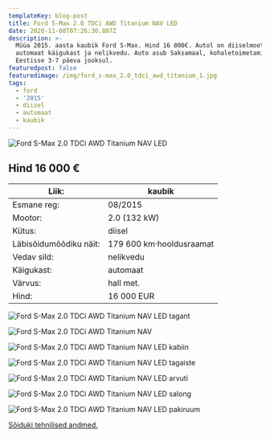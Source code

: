 ```yaml
---
templateKey: blog-post
title: Ford S-Max 2.0 TDCi AWD Titanium NAV LED
date: 2020-11-08T07:26:30.807Z
description: >-
  Müüa 2015. aasta kaubik Ford S-Max. Hind 16 000€. Autol on diiselmootor,
  automaat käigukast ja nelikvedu. Auto asub Saksamaal, kohaletoimetamine
  Eestisse 3-7 päeva jooksul.
featuredpost: false
featuredimage: /img/ford_s-max_2.0_tdci_awd_titanium_1.jpg
tags:
  - ford
  - '2015'
  - diisel
  - automaat
  - kaubik
---
```

![Ford S-Max 2.0 TDCi AWD Titanium NAV LED](/img/ford_s-max_2.0_tdci_awd_titanium_1.jpg "Ford S-Max 2.0 TDCi AWD Titanium NAV LED")

## Hind 16 000 €

<!--StartFragment-->

| Liik:                  | kaubik                   |
| ---------------------- | ------------------------ |
| Esmane reg:            | 08/2015                  |
| Mootor:                | 2.0 (132 kW)             |
| Kütus:                 | diisel                   |
| Läbisõidumõõdiku näit: | 179 600 km·hooldusraamat |
| Vedav sild:            | nelikvedu                |
| Käigukast:             | automaat                 |
| Värvus:                | hall met.                |
| Hind:                  | 16 000 EUR               |

<!--EndFragment-->

![Ford S-Max 2.0 TDCi AWD Titanium NAV LED tagant](/img/ford_s-max_2.0_tdci_awd_titanium_2.jpg "Ford S-Max 2.0 TDCi AWD Titanium NAV LED tagant")

![Ford S-Max 2.0 TDCi AWD Titanium NAV](/img/ford_s-max_2.0_tdci_awd_titanium_3.jpg "Ford S-Max 2.0 TDCi AWD Titanium NAV")

![Ford S-Max 2.0 TDCi AWD Titanium NAV LED kabiin](/img/ford_s-max_2.0_tdci_awd_titanium_4.jpg "Ford S-Max 2.0 TDCi AWD Titanium NAV LED kabiin")

![Ford S-Max 2.0 TDCi AWD Titanium NAV LED tagaiste](/img/ford_s-max_2.0_tdci_awd_titanium_5.jpg "Ford S-Max 2.0 TDCi AWD Titanium NAV LED tagaiste")

![Ford S-Max 2.0 TDCi AWD Titanium NAV LED arvuti](/img/ford_s-max_2.0_tdci_awd_titanium_6.jpg "Ford S-Max 2.0 TDCi AWD Titanium NAV LED arvuti")

![Ford S-Max 2.0 TDCi AWD Titanium NAV LED salong](/img/ford_s-max_2.0_tdci_awd_titanium_7.jpg "Ford S-Max 2.0 TDCi AWD Titanium NAV LED salong")



![Ford S-Max 2.0 TDCi AWD Titanium NAV LED pakiruum](/img/ford_s-max_2.0_tdci_awd_titanium_8.jpg "Ford S-Max 2.0 TDCi AWD Titanium NAV LED pakiruum")

[Sõiduki tehnilised andmed.](https://home.mobile.de/G-SULTAN#des_311699171)
